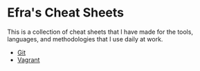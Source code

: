# Efra's Cheat Sheets
This is a collection of cheat sheets that I have made for the tools, languages, and methodologies that I use daily at work.
* [Git](git.md)
* [Vagrant](vagrant.md)
